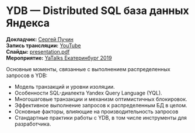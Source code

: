 # YDB — Distributed SQL база данных Яндекса

**Докладчик:** [Сергей Пучин](https://www.linkedin.com/in/sergei-puchin-9486b621)\
**Запись трансляции:** [YouTube](https://www.youtube.com/watch?t=3012&v=tzANIAbc99o)\
**Слайды:** [presentation.pdf](presentation.pdf)\
**Мероприятие:** [YaTalks Екатеринбург 2019](https://ict2go.ru/events/31007/)

Основные моменты, связанные с выполнением распределенных запросов в YDB:

- Модель транзакций и уровни изоляции.
- Особенности SQL-диалекта Yandex Query Language (YQL).
- Многошаговые транзакции и механизм оптимистичных блокировок.
- Эффективное выполнение запросов к распределенным БД в целом.
- Основные факторы, влияющие на производительность запросов
- Стандартные практики работы с YDB, в том числе инструменты для разработчика.